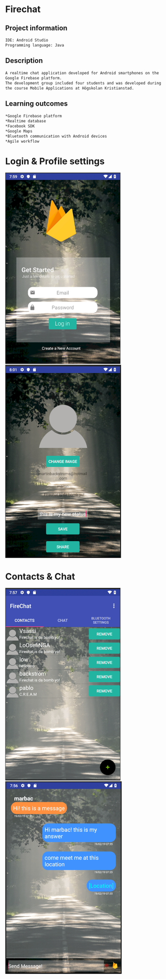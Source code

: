 # Firechat

## Project information
```
IDE: Android Studio
Programming language: Java
```

## Description
```
A realtime chat application developed for Android smartphones on the Google Firebase platform.
The development group included four students and was developed during the course Mobile Applications at Högskolan Kristianstad. 
```

## Learning outcomes
```
*Google Firebase platform
*Realtime database
*Facebook SDK
*Google Maps
*Bluetooth communication with Android devices
*Agile workflow
```

# Login & Profile settings
<img src="images/firechat_login.png">&emsp;<img src="images/firechat_profilesettings.PNG">
# Contacts & Chat
<img src="images/firechat_contacts.PNG">&emsp;<img src="images/firechat_chat.PNG">
